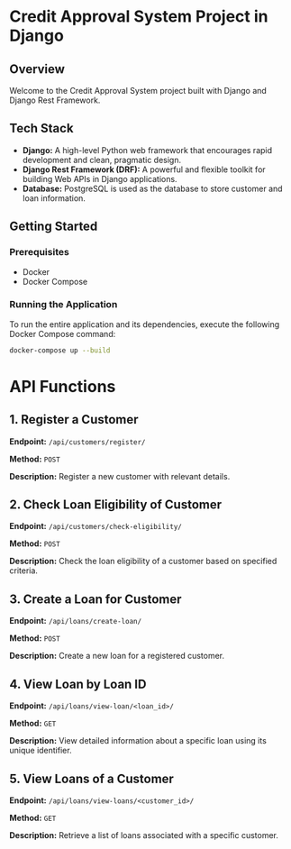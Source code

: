 # Credit Approval System Project in Django

## Overview

Welcome to the Credit Approval System project built with Django and Django Rest Framework. 

## Tech Stack

- **Django:** A high-level Python web framework that encourages rapid development and clean, pragmatic design.
- **Django Rest Framework (DRF):** A powerful and flexible toolkit for building Web APIs in Django applications.
- **Database:** PostgreSQL is used as the database to store customer and loan information.

## Getting Started

### Prerequisites

- Docker
- Docker Compose

### Running the Application

To run the entire application and its dependencies, execute the following Docker Compose command:

```bash
docker-compose up --build
```

# API Functions

## 1. Register a Customer

**Endpoint:** `/api/customers/register/`

**Method:** `POST`

**Description:** Register a new customer with relevant details.

## 2. Check Loan Eligibility of Customer

**Endpoint:** `/api/customers/check-eligibility/`

**Method:** `POST`

**Description:** Check the loan eligibility of a customer based on specified criteria.

## 3. Create a Loan for Customer

**Endpoint:** `/api/loans/create-loan/`

**Method:** `POST`

**Description:** Create a new loan for a registered customer.

## 4. View Loan by Loan ID

**Endpoint:** `/api/loans/view-loan/<loan_id>/`

**Method:** `GET`

**Description:** View detailed information about a specific loan using its unique identifier.

## 5. View Loans of a Customer

**Endpoint:** `/api/loans/view-loans/<customer_id>/`

**Method:** `GET`

**Description:** Retrieve a list of loans associated with a specific customer.


